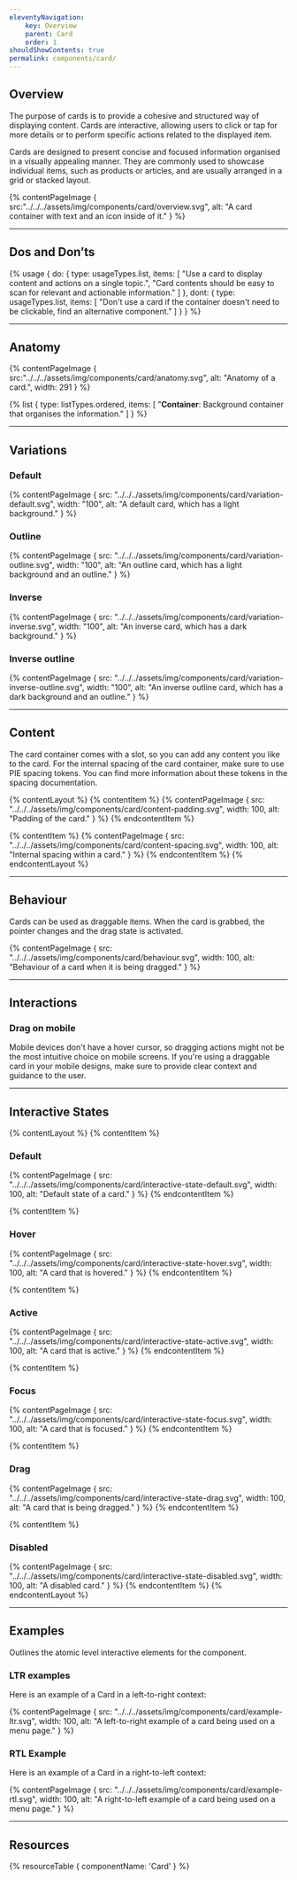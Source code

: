 ```yaml
---
eleventyNavigation:
    key: Overview
    parent: Card
    order: 1
shouldShowContents: true
permalink: components/card/
---
```


## Overview

The purpose of cards is to provide a cohesive and structured way of displaying content. Cards are interactive, allowing users to click or tap for more details or to perform specific actions related to the displayed item.

Cards are designed to present concise and focused information organised in a visually appealing manner. They are commonly used to showcase individual items, such as products or articles, and are usually arranged in a grid or stacked layout.


{% contentPageImage {
    src:"../../../assets/img/components/card/overview.svg",
    alt: "A card container with text and an icon inside of it."
} %}

---

## Dos and Don’ts

{% usage {
    do: {
        type: usageTypes.list,
        items: [
            "Use a card to display content and actions on a single topic.",
            "Card contents should be easy to scan for relevant and actionable information."
        ]
    },
    dont: {
        type: usageTypes.list,
        items: [
            "Don't use a card if the container doesn't need to be clickable, find an alternative component."
        ]
    }
} %}

___

## Anatomy

{% contentPageImage {
    src:"../../../assets/img/components/card/anatomy.svg",
    alt: "Anatomy of a card.",
    width: 291
} %}

{% list {
    type: listTypes.ordered,
    items: [
        "**Container**: Background container that organises the information."
    ]
} %}

---

## Variations

### Default

{% contentPageImage {
    src: "../../../assets/img/components/card/variation-default.svg",
    width: "100",
    alt: "A default card, which has a light background."
} %}

### Outline

{% contentPageImage {
    src: "../../../assets/img/components/card/variation-outline.svg",
    width: "100",
    alt: "An outline card, which has a light background and an outline."
} %}

### Inverse

{% contentPageImage {
    src: "../../../assets/img/components/card/variation-inverse.svg",
    width: "100",
    alt: "An inverse card, which has a dark background."
} %}

### Inverse outline

{% contentPageImage {
    src: "../../../assets/img/components/card/variation-inverse-outline.svg",
    width: "100",
    alt: "An inverse outline card, which has a dark background and an outline."
} %}

---

## Content

The card container comes with a slot, so you can add any content you like to the card. For the internal spacing of the card container, make sure to use PIE spacing tokens. You can find more information about these tokens in the spacing documentation.

{% contentLayout %}
  {% contentItem %}
    {% contentPageImage {
      src: "../../../assets/img/components/card/content-padding.svg",
      width: 100,
      alt: "Padding of the card."
    } %}
  {% endcontentItem %}

  {% contentItem %}
    {% contentPageImage {
      src: "../../../assets/img/components/card/content-spacing.svg",
      width: 100,
      alt: "Internal spacing within a card."
    } %}
  {% endcontentItem %}
{% endcontentLayout %}

---

## Behaviour

Cards can be used as draggable items. When the card is grabbed, the pointer changes and the drag state is activated.

{% contentPageImage {
    src: "../../../assets/img/components/card/behaviour.svg",
    width: 100,
    alt: "Behaviour of a card when it is being dragged."
} %}

---

## Interactions

### Drag on mobile

Mobile devices don't have a hover cursor, so dragging actions might not be the most intuitive choice on mobile screens. If you're using a draggable card in your mobile designs, make sure to provide clear context and guidance to the user.

---

## Interactive States

{% contentLayout %}
  {% contentItem %}
    <h3>Default</h3>
    {% contentPageImage {
      src: "../../../assets/img/components/card/interactive-state-default.svg",
      width: 100,
      alt: "Default state of a card."
    } %}
  {% endcontentItem %}

  {% contentItem %}
    <h3>Hover</h3>
    {% contentPageImage {
      src: "../../../assets/img/components/card/interactive-state-hover.svg",
      width: 100,
      alt: "A card that is hovered."
    } %}
  {% endcontentItem %}

  {% contentItem %}
    <h3>Active</h3>
    {% contentPageImage {
      src: "../../../assets/img/components/card/interactive-state-active.svg",
      width: 100,
      alt: "A card that is active."
    } %}
  {% endcontentItem %}

  {% contentItem %}
    <h3>Focus</h3>
    {% contentPageImage {
      src: "../../../assets/img/components/card/interactive-state-focus.svg",
      width: 100,
      alt: "A card that is focused."
    } %}
  {% endcontentItem %}

  {% contentItem %}
    <h3>Drag</h3>
    {% contentPageImage {
      src: "../../../assets/img/components/card/interactive-state-drag.svg",
      width: 100,
      alt: "A card that is being dragged."
    } %}
  {% endcontentItem %}

  {% contentItem %}
    <h3>Disabled</h3>
    {% contentPageImage {
      src: "../../../assets/img/components/card/interactive-state-disabled.svg",
      width: 100,
      alt: "A disabled card."
    } %}
  {% endcontentItem %}
{% endcontentLayout %}

---

## Examples

Outlines the atomic level interactive elements for the component.

### LTR examples

Here is an example of a Card in a left-to-right context:

{% contentPageImage {
    src: "../../../assets/img/components/card/example-ltr.svg",
    width: 100,
    alt: "A left-to-right example of a card being used on a menu page."
} %}

### RTL Example

Here is an example of a Card in a right-to-left context:

{% contentPageImage {
    src: "../../../assets/img/components/card/example-rtl.svg",
    width: 100,
    alt: "A right-to-left example of a card being used on a menu page."
} %}

---

## Resources

{% resourceTable {
componentName: 'Card'
} %}
